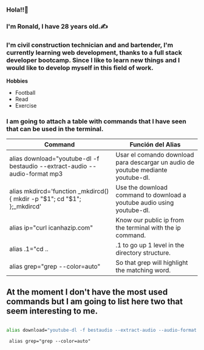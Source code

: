 ### Hola!!🎈 

### I'm Ronald, I have 28 years old.✍️

### I'm civil construction technician and and bartender,  I'm currently learning web development, thanks to a full stack developer bootcamp. Since I like to learn new things and I would like to develop myself in this field of work.

 **Hobbies**
 - Football
 - Read
 - Exercise
 
  ### I am going to attach a table with commands that I have seen that can be used in the terminal.
 

|                                    Command                                  |                                      Función del Alias                                |
| --------------------------------------------------------------------------- | --------------------------------------------------------------------------------------- 
| alias download="youtube-dl -f bestaudio --extract-audio --audio-format mp3  | Usar el comando download para descargar un audio de youtube mediante youtube-dl.      |
| alias mkdircd='function _mkdircd(){ mkdir -p "$1"; cd "$1"; };_mkdircd'     | Use the download command to download a youtube audio using youtube-dl.                |
| alias ip="curl icanhazip.com"                                               | 	Know our public ip from the terminal with the ip command.                            |
| alias .1="cd ..                                                             | .1 to go up 1 level in the directory structure.                                       |
| alias grep="grep --color=auto"                                              | 	So that grep will highlight the matching word.                                       |


## At the moment I don't have the most used commands but I am going to list here two that seem interesting to me.

```bash

alias download="youtube-dl -f bestaudio --extract-audio --audio-format mp3
```

```
 alias grep="grep --color=auto" 
 ```
